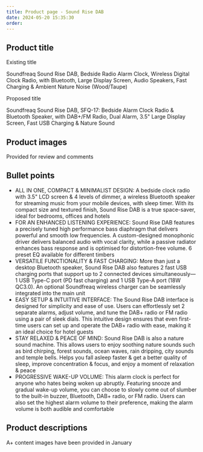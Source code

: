 ```yaml
---
title: Product page - Sound Rise DAB
date: 2024-05-20 15:35:30
order: 
---
```


## Product title

Existing title

Soundfreaq Sound Rise DAB, Bedside Radio Alarm Clock, Wireless Digital Clock Radio, with Bluetooth, Large Display Screen, Audio Speakers, Fast Charging & Ambient Nature Noise (Wood/Taupe)

Proposed title

Soundfreaq Sound Rise DAB, SFQ-17: Bedside Alarm Clock Radio & Bluetooth Speaker, with DAB+/FM Radio, Dual Alarm, 3.5" Large Display Screen, Fast USB Charging & Nature Sound

## Product images

Provided for review and comments

## Bullet points

- ALL IN ONE, COMPACT & MINIMALIST DESIGN: A bedside clock radio with 3.5" LCD screen & 4 levels of dimmer, a wireless Bluetooth speaker for streaming music from your mobile devices, with sleep timer. With its compact size and textured finish, Sound Rise DAB is a true space-saver, ideal for bedrooms, offices and hotels
- FOR AN ENHANCED LISTENING EXPERIENCE: Sound Rise DAB features a precisely tuned high performance bass diaphragm that delivers powerful and smooth low frequencies. A custom-designed monophonic driver delivers balanced audio with vocal clarity, while a passive radiator enhances bass response and is optimised for distortion-free volume. 6 preset EQ available for different timbers
- VERSATILE FUNCTIONALITY & FAST CHARGING: More than just a desktop Bluetooth speaker, Sound Rise DAB also features 2 fast USB charging ports that support up to 2 connected devices simultaneously—1 USB Type-C port (PD fast charging) and 1 USB Type-A port (18W QC3.0). An optional Soundfreaq wireless charger can be seamlessly integrated into the main unit
- EASY SETUP & INTUITIVE INTERFACE: The Sound Rise DAB interface is designed for simplicity and ease of use. Users can effortlessly set 2 separate alarms, adjust volume, and tune the DAB+ radio or FM radio using a pair of sleek dials. This intuitive design ensures that even first-time users can set up and operate the DAB+ radio with ease, making it an ideal choice for hotel guests
- STAY RELAXED & PEACE OF MIND: Sound Rise DAB is also a nature sound machine. This allows users to enjoy soothing nature sounds such as bird chirping, forest sounds, ocean waves, rain dripping, city sounds and temple bells. Helps you fall asleep faster & get a better quality of sleep, improve concentration & focus, and enjoy a moment of relaxation & peace
- PROGRESSIVE WAKE-UP VOLUME: This alarm clock is perfect for anyone who hates being woken up abruptly. Featuring snooze and gradual wake-up volume, you can choose to slowly come out of slumber to the built-in buzzer, Bluetooth, DAB+ radio, or FM radio. Users can also set the highest alarm volume to their preference, making the alarm volume is both audible and comfortable

## Product descriptions

A+ content images have been provided in January
